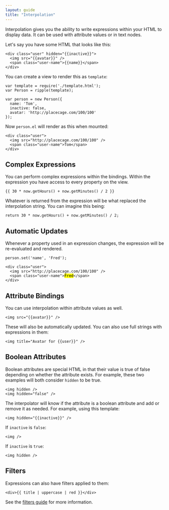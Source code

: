 ```yaml
---
layout: guide
title: "Interpolation"
---
```


<p class="Copy-lead">Interpolation gives you the ability to write expressions within your HTML to display data. It can be used with attribute values or in text nodes.</p>

Let's say you have some HTML that looks like this:

<pre class="Code" data-language="html">
<code>&lt;div class="user" hidden="&#123;&#123;inactive}}">
  &lt;img src="&#123;&#123;avatar}}" />
  &lt;span class="user-name">&#123;&#123;name}}&lt;/span>
&lt;/div></code></pre>

You can create a view to render this as `template`:

<pre class="Code" data-language="js">
<code>var template = require('./template.html');
var Person = ripple(template);

var person = new Person({
  name: 'Tom',
  inactive: false,
  avatar: 'http://placecage.com/100/100'
});
</code></pre>

Now `person.el` will render as this when mounted:

<pre class="Code" data-language="html">
<code>&lt;div class="user">
  &lt;img src="http://placecage.com/100/100" />
  &lt;span class="user-name">Tom&lt;/span>
&lt;/div></code></pre>

## Complex Expressions

You can perform complex expressions within the bindings. Within the expression you have access to every property on the view.

<pre class="Code" data-language="html">
<code>&#123;&#123; 30 * now.getHours() + now.getMinutes() / 2 }}</code></pre>

Whatever is returned from the expression will be what replaced the interpolation string. You can imagine this being:

<pre class="Code" data-language="js">
<code>return 30 * now.getHours() + now.getMinutes() / 2;</code></pre>

## Automatic Updates

Whenever a property used in an expression changes, the expression will be re-evaluated and rendered.

<pre class="Code" data-language="js"><code>person.set('name', 'Fred');</code></pre>

<pre class="Code" data-language="html">
<code>&lt;div class="user">
  &lt;img src="http://placecage.com/100/100" />
  &lt;span class="user-name"><mark>Fred</mark>&lt;/span>
&lt;/div></code></pre>

## Attribute Bindings

You can use interpolation within attribute values as well.

<pre class="Code" data-language="html">
<code>&lt;img src="&#123;&#123;avatar}}" /></code></pre>

These will also be automatically updated. You can also use full strings with expressions in them:

<pre class="Code" data-language="html">
<code>&lt;img title="Avatar for &#123;&#123;user}}" /></code></pre>

## Boolean Attributes

Boolean attributes are special HTML in that their value is true of false depending on whether the attribute exists. For example, these two examples will both consider `hidden` to be true.

<pre class="Code" data-language="html">
<code>&lt;img hidden />
&lt;img hidden="false" /></code></pre>

The interpolator will know if the attribute is a boolean attribute and add or remove it as needed. For example, using this template:

<pre class="Code" data-language="html">
<code>&lt;img hidden="&#123;&#123;inactive}}" /></code></pre>

If `inactive` is `false`:

<pre class="Code" data-language="html">
<code>&lt;img /></code></pre>

If `inactive` is `true`:

<pre class="Code" data-language="html">
<code>&lt;img hidden /></code></pre>


## Filters

Expressions can also have filters applied to them:

<pre class="Code Code--small"><code>&lt;div>&#123;&#123; title | uppercase | red }}&lt;/div></code></pre>

See the [filters guide](/guide/filters) for more information.
